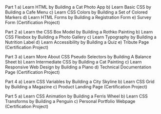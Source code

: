 Part 1
a) Learn HTML by Building a Cat Photo App
b) Learn Basic CSS by Building a Cafe Menu
c) Learn CSS Colors by Building a Set of Colored Markers
d) Learn HTML Forms by Building a Registration Form
e) Survey Form (Certification Project)

Part 2
a) Learn the CSS Box Model by Building a Rothko Painting
b) Learn CSS Flexbox by Building a Photo Gallery
c) Learn Typography by Building a Nutrition Label
d) Learn Accessibility by Building a Quiz
e) Tribute Page (Certification Project)

Part 3
a) Learn More About CSS Pseudo Selectors by Building A Balance Sheet
b) Learn Intermediate CSS by Building a Cat Painting
c) Learn Responsive Web Design by Building a Piano
d) Technical Documentation Page (Certification Project)

Part 4
a) Learn CSS Variables by Building a City Skyline
b) Learn CSS Grid by Building a Magazine
c) Product Landing Page (Certification Project)

Part 5
a) Learn CSS Animation by Building a Ferris Wheel
b) Learn CSS Transforms by Building a Penguin
c) Personal Portfolio Webpage (Certification Project)
